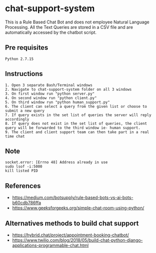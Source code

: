 # chat-support-system
This is a Rule Based Chat Bot and does not employee Natural Language Processing.
All the Text Queries are stored in a CSV file and are automatically accessed by the chatbot script.
## Pre requisites 
	Python 2.7.15

## Instructions
	1. Open 3 separate Bash/Terminal windows
	2. Navigate to chat-support-system folder on all 3 windows 
	3. On first window run "python server.py"
	4. On second window run "python client.py"
	5. On third window run "python human_support.py"
	6. The client can select a query from the given list or choose to submit a new query
	7. If query exists in the set list of queries the server will reply accordingly
	8. If query does not exist in the set list of queries, the client query will be forwarded to the third window ie- human support. 
	9. The client and client support team can then take part in a real time chat 

## Note 
	socket.error: [Errno 48] Address already in use
	sudo lsof -i:5000
	kill listed PID
	
## References 
- https://medium.com/botsupply/rule-based-bots-vs-ai-bots-b60cdb786ffa
- https://www.geeksforgeeks.org/simple-chat-room-using-python/

## Alternatives methods to build chat support
- https://hybrid.chat/project/appointment-booking-chatbot/
- https://www.twilio.com/blog/2018/05/build-chat-python-django-applications-programmable-chat.html
